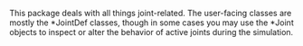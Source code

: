This package deals with all things joint-related.  The user-facing classes are mostly the *JointDef classes, though in some cases you may use the *Joint objects to inspect or alter the behavior of active joints during the simulation.
